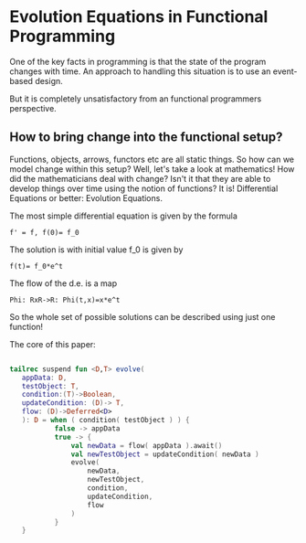 # Evolution Equations in Functional Programming

One of the key facts in programming is that the state of the program changes with time.
An approach to handling this situation is to use an event-based design.

But it is completely unsatisfactory from an functional programmers perspective.

## How to bring change into the functional setup?
Functions, objects, arrows, functors etc are all static things. So how can we model change within this setup?
Well, let's take a look at mathematics! How did the mathematicians deal with change?
Isn't it that they are able to develop things over time using the notion of functions?
It is! Differential Equations or better: Evolution Equations.

The most simple differential equation is given by the formula 

```f' = f, f(0)= f_0 ```
 
 The solution is with initial value f_0 is given by
 
 ```f(t)= f_0*e^t```
 
 The flow of the d.e. is a map
 
 ```Phi: RxR->R: Phi(t,x)=x*e^t```
 
 So the whole set of possible solutions can be described using just one function!
 
 The core of this paper:
 
 ```kotlin

tailrec suspend fun <D,T> evolve(
    appData: D,
    testObject: T,
    condition:(T)->Boolean,
    updateCondition: (D)-> T,
    flow: (D)->Deferred<D>
    ): D = when ( condition( testObject ) ) {
            false -> appData
            true -> {
                val newData = flow( appData ).await()
                val newTestObject = updateCondition( newData )
                evolve(
                    newData, 
                    newTestObject, 
                    condition, 
                    updateCondition, 
                    flow
                )
            }
    }

```  